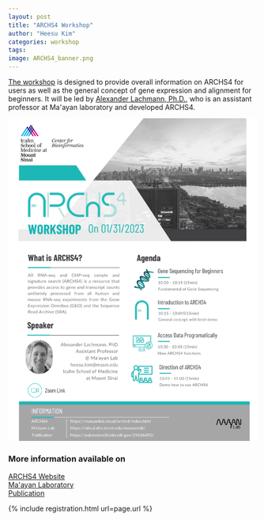 ```yaml
---
layout: post
title: "ARCHS4 Workshop"
author: "Heesu Kim"
categories: workshop
tags: 
image: ARCHS4_banner.png
---
```


[The workshop](https://maayanlab.github.io/Workshop.io/ARCHS4) is designed to provide overall information on ARCHS4 for users as well as the general concept of gene expression and alignment for beginners. It will be led by [Alexander Lachmann, Ph.D.](https://profiles.mountsinai.org/alexander-lachmann), who is an assistant professor at Ma'ayan laboratory and developed ARCHS4. 


[![ARCHS4 flyer](/assets/images/ARCHS4_draft.png)](https://maayanlab.cloud/archs4/)




### More information available on
[ARCHS4 Website](https://maayanlab.cloud/archs4/) <br>
[Ma'ayan Laboratory](https://labs.icahn.mssm.edu/maayanlab/)<br>
[Publication](https://pubmed.ncbi.nlm.nih.gov/29636450/)


{% include registration.html url=page.url %}
